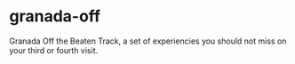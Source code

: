 granada-off
===========

Granada Off the Beaten Track, a set of experiencies you should not miss on your third or fourth visit. 

